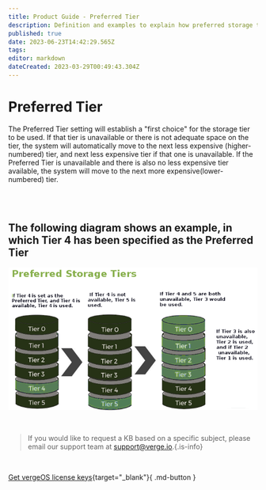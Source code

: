 ```yaml
---
title: Product Guide - Preferred Tier
description: Definition and examples to explain how preferred storage tiers work
published: true
date: 2023-06-23T14:42:29.565Z
tags: 
editor: markdown
dateCreated: 2023-03-29T00:49:43.304Z
---
```


# Preferred Tier

The Preferred Tier setting will establish a "first choice" for the storage tier to be used. If that tier is unavailable or there is not adequate space on the tier, the system will automatically move to the next less expensive (higher-numbered) tier, and next less expensive tier if that one is unavailable. If the Preferred Tier is unavailable and there is also no less expensive tier available, the system will move to the next more expensive(lower-numbered) tier.

<br>
<br>

## The following diagram shows an example, in which Tier 4 has been specified as the Preferred Tier

![preferredtier.png](/public/userguide-sshots/preferredtier.png)

<br>   

   > If you would like to request a KB based on a specific subject, please email our support team at <a href="mailto:support@verge.io?subject=KB Request" target="_blank" rel="noopener noreferrer">support@verge.io.</a>{.is-info}



<br>

[Get vergeOS license keys](https://www.verge.io/test-drive){target="_blank"}{ .md-button }